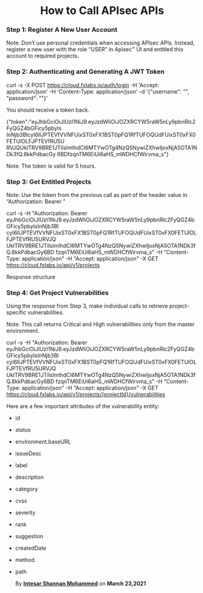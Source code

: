<h1 align="center"> <b> How to Call APIsec APIs </b> </h1>

### **Step 1: Register A New User Account**

Note: Don’t use personal credentials when accessing APIsec APIs. Instead, register a new user with the role “USER” 
in Apisec™ UI and entitled this account to required projects.

### **Step 2: Authenticating and Generating A JWT Token**

curl -s -X POST https://cloud.fxlabs.io/auth/login -H 'Accept: application/json' -H 'Content-Type: application/json'
-d '{"username": "", "password": ""}'

You should receive a token back.

{"token":"eyJhbGciOiJIUzI1NiJ9.eyJzdWIiOiJOZXRCYW5raW5nLy9pbnRlc2FyQGZ4bGFicy5pbyIs
InNjb3BlcyI6IlJPTEVfVVNFUixST0xFX1BST0pFQ1RfTUFOQUdFUixST0xFX0FETUlOLFJPTEVfRU5U
RVJQUklTRV9BRE1JTiIsImlhdCI6MTYwOTg4NzQ5NywiZXhwIjoxNjA5OTA1NDk3fQ.8kkPdbacGy
6BDfzqnTM6EiUi6aHS_mWDHCfWirvma_s"}

Note: The token is valid for 5 hours.

### **Step 3: Get Entitled Projects**

Note: Use the token from the previous call as part of the header value in “Authorization: Bearer ”

curl -s -H "Authorization: Bearer eyJhbGciOiJIUzI1NiJ9.eyJzdWIiOiJOZXRCYW5raW5nLy9pbnRlc2FyQGZ4bGFicy5pbyIsInNjb3Bl
cyI6IlJPTEVfVVNFUixST0xFX1BST0pFQ1RfTUFOQUdFUixST0xFX0FETUlOLFJPTEVfRU5URVJQ
UklTRV9BRE1JTiIsImlhdCI6MTYwOTg4NzQ5NywiZXhwIjoxNjA5OTA1NDk3fQ.8kkPdbacGy6BD
fzqnTM6EiUi6aHS_mWDHCfWirvma_s" -H "Content-Type: application/json" -H 
"Accept: application/json" -X GET https://cloud.fxlabs.io/api/v1/projects

Response structure

### **Step 4: Get Project Vulnerabilities**

Using the response from Step 3, make individual calls to retrieve project-specific vulnerabilities.

Note: This call returns Critical and High vulnerabilities only from the master environment.

curl -s -H "Authorization: Bearer eyJhbGciOiJIUzI1NiJ9.eyJzdWIiOiJOZXRCYW5raW5nLy9pbnRlc2FyQGZ4bGFicy5pbyIsInNjb3Bl
cyI6IlJPTEVfVVNFUixST0xFX1BST0pFQ1RfTUFOQUdFUixST0xFX0FETUlOLFJPTEVfRU5URVJQ
UklTRV9BRE1JTiIsImlhdCI6MTYwOTg4NzQ5NywiZXhwIjoxNjA5OTA1NDk3fQ.8kkPdbacGy6BD
fzqnTM6EiUi6aHS_mWDHCfWirvma_s" -H "Content-Type: application/json" -H 
"Accept: application/json" -X GET https://cloud.fxlabs.io/api/v1/projects/{projectId}/vulnerabilities

Here are a few important attributes of the vulnerability entity:

  - id
  - status
  - environment.baseURL
  - issueDesc
  - label
  - description
  - category
  - cvss
  - severity
  - rank
  - suggestion
  - createdDate
  - method
  - path


       By **[Intesar Shannan Mohammed](https://github.com/intesar)** on **March 23,2021** 
